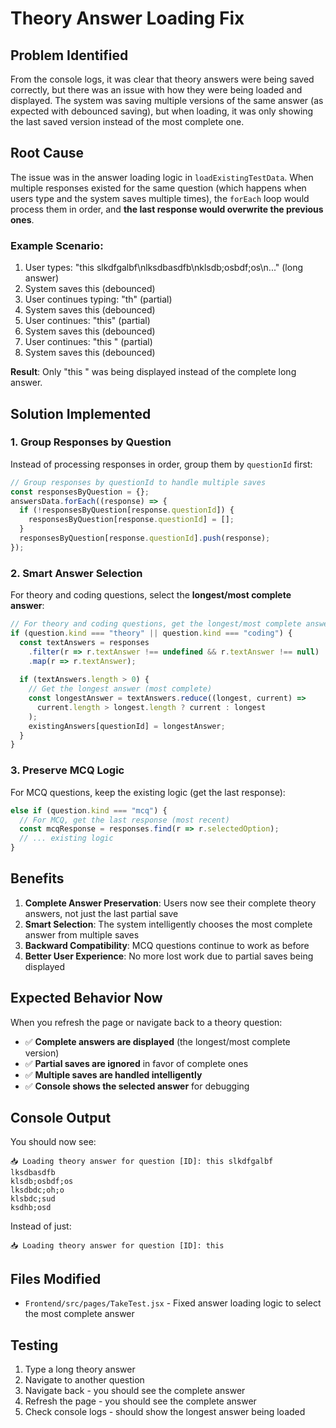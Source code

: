 # Theory Answer Loading Fix

## Problem Identified
From the console logs, it was clear that theory answers were being saved correctly, but there was an issue with how they were being loaded and displayed. The system was saving multiple versions of the same answer (as expected with debounced saving), but when loading, it was only showing the last saved version instead of the most complete one.

## Root Cause
The issue was in the answer loading logic in `loadExistingTestData`. When multiple responses existed for the same question (which happens when users type and the system saves multiple times), the `forEach` loop would process them in order, and **the last response would overwrite the previous ones**.

### Example Scenario:
1. User types: "this slkdfgalbf\nlksdbasdfb\nklsdb;osbdf;os\n..." (long answer)
2. System saves this (debounced)
3. User continues typing: "th" (partial)
4. System saves this (debounced)
5. User continues: "this" (partial)
6. System saves this (debounced)
7. User continues: "this " (partial)
8. System saves this (debounced)

**Result**: Only "this " was being displayed instead of the complete long answer.

## Solution Implemented

### 1. **Group Responses by Question**
Instead of processing responses in order, group them by `questionId` first:
```javascript
// Group responses by questionId to handle multiple saves
const responsesByQuestion = {};
answersData.forEach((response) => {
  if (!responsesByQuestion[response.questionId]) {
    responsesByQuestion[response.questionId] = [];
  }
  responsesByQuestion[response.questionId].push(response);
});
```

### 2. **Smart Answer Selection**
For theory and coding questions, select the **longest/most complete answer**:
```javascript
// For theory and coding questions, get the longest/most complete answer
if (question.kind === "theory" || question.kind === "coding") {
  const textAnswers = responses
    .filter(r => r.textAnswer !== undefined && r.textAnswer !== null)
    .map(r => r.textAnswer);
  
  if (textAnswers.length > 0) {
    // Get the longest answer (most complete)
    const longestAnswer = textAnswers.reduce((longest, current) => 
      current.length > longest.length ? current : longest
    );
    existingAnswers[questionId] = longestAnswer;
  }
}
```

### 3. **Preserve MCQ Logic**
For MCQ questions, keep the existing logic (get the last response):
```javascript
else if (question.kind === "mcq") {
  // For MCQ, get the last response (most recent)
  const mcqResponse = responses.find(r => r.selectedOption);
  // ... existing logic
}
```

## Benefits

1. **Complete Answer Preservation**: Users now see their complete theory answers, not just the last partial save
2. **Smart Selection**: The system intelligently chooses the most complete answer from multiple saves
3. **Backward Compatibility**: MCQ questions continue to work as before
4. **Better User Experience**: No more lost work due to partial saves being displayed

## Expected Behavior Now

When you refresh the page or navigate back to a theory question:
- ✅ **Complete answers are displayed** (the longest/most complete version)
- ✅ **Partial saves are ignored** in favor of complete ones
- ✅ **Multiple saves are handled intelligently**
- ✅ **Console shows the selected answer** for debugging

## Console Output
You should now see:
```
📥 Loading theory answer for question [ID]: this slkdfgalbf
lksdbasdfb
klsdb;osbdf;os
lksdbdc;oh;o
klsbdc;sud
ksdhb;osd
```

Instead of just:
```
📥 Loading theory answer for question [ID]: this 
```

## Files Modified
- `Frontend/src/pages/TakeTest.jsx` - Fixed answer loading logic to select the most complete answer

## Testing
1. Type a long theory answer
2. Navigate to another question
3. Navigate back - you should see the complete answer
4. Refresh the page - you should see the complete answer
5. Check console logs - should show the longest answer being loaded
